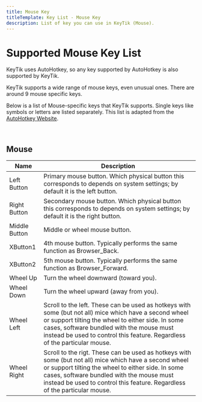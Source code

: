 ```yaml
---
title: Mouse Key
titleTemplate: Key List - Mouse Key
description: List of key you can use in KeyTik (Mouse).
---
```


# Supported Mouse Key List

KeyTik uses AutoHotkey, so any key supported by AutoHotkey is also supported by KeyTik.

KeyTik supports a wide range of mouse keys, even unusual ones. There are around 9 mouse specific keys.

Below is a list of Mouse-specific keys that KeyTik supports. Single keys like symbols or letters are listed separately. This list is adapted from the [AutoHotkey Website](https://autohotkey.com).

<br>

## Mouse

| **Name** | **Description**                                  |
|--------|----------------------------------------------------|
|Left Button|Primary mouse button. Which physical button this corresponds to depends on system settings; by default it is the left button.|
|Right Button|Secondary mouse button. Which physical button this corresponds to depends on system settings; by default it is the right button.|
|Middle Button|Middle or wheel mouse button.|
|XButton1|4th mouse button. Typically performs the same function as Browser_Back.|
|XButton2|5th mouse button. Typically performs the same function as Browser_Forward.|
|Wheel Up|Turn the wheel downward (toward you).|
|Wheel Down|Turn the wheel upward (away from you).|
|Wheel Left|Scroll to the left. These can be used as hotkeys with some (but not all) mice which have a second wheel or support tilting the wheel to either side. In some cases, software bundled with the mouse must instead be used to control this feature. Regardless of the particular mouse.|
|Wheel Right|Scroll to the rigt. These can be used as hotkeys with some (but not all) mice which have a second wheel or support tilting the wheel to either side. In some cases, software bundled with the mouse must instead be used to control this feature. Regardless of the particular mouse.|

<Adsense />

